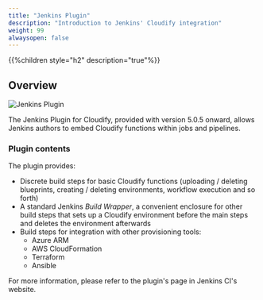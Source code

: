 ```yaml
---
title: "Jenkins Plugin"
description: "Introduction to Jenkins' Cloudify integration"
weight: 99
alwaysopen: false
---
```


{{%children style="h2" description="true"%}}

## Overview

![Jenkins Plugin]( /images/jenkins/jenkins-plugin.png )

The Jenkins Plugin for Cloudify, provided with version 5.0.5 onward, allows Jenkins authors
to embed Cloudify functions within jobs and pipelines.

### Plugin contents

The plugin provides:

* Discrete build steps for basic Cloudify functions (uploading / deleting blueprints, creating / deleting environments, workflow execution and so forth)
* A standard Jenkins _Build Wrapper_, a convenient enclosure for other build steps that sets up a Cloudify environment before the main steps and deletes the environment afterwards
* Build steps for integration with other provisioning tools:
    * Azure ARM
    * AWS CloudFormation
    * Terraform
    * Ansible
    
For more information, please refer to the plugin's page in Jenkins CI's website.
